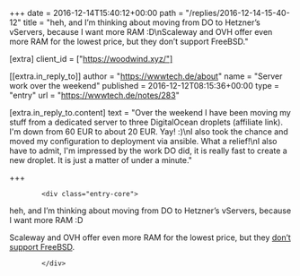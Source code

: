 +++
date = 2016-12-14T15:40:12+00:00
path = "/replies/2016-12-14-15-40-12"
title = "heh, and I’m thinking about moving from DO to Hetzner’s vServers, because I want more RAM :D\nScaleway and OVH offer even more RAM for the lowest price, but they don’t support FreeBSD."

[extra]
client_id = ["https://woodwind.xyz/"]

[[extra.in_reply_to]]
author = "https://wwwtech.de/about"
name = "Server work over the weekend"
published = 2016-12-12T08:15:36+00:00
type = "entry"
url = "https://wwwtech.de/notes/283"

[extra.in_reply_to.content]
text = "Over the weekend I have been moving my stuff from a dedicated server to three DigitalOcean droplets (affiliate link). I'm down from 60 EUR to about 20 EUR. Yay! :)\nI also took the chance and moved my configuration to deployment via ansible. What a relief!\nI also have to admit, I'm impressed by the work DO did, it is really fast to create a new droplet. It is just a matter of under a minute."

+++


		
		
		
		
			<div class="entry-core">
				

<p>heh, and I’m thinking about moving from DO to Hetzner’s vServers, because I want more RAM :D</p>
<p>Scaleway and OVH offer even more RAM for the lowest price, but they <a href="https://github.com/scaleway/image-proposals/issues/11">don’t support FreeBSD</a>.</p>

			</div>
		
		
	